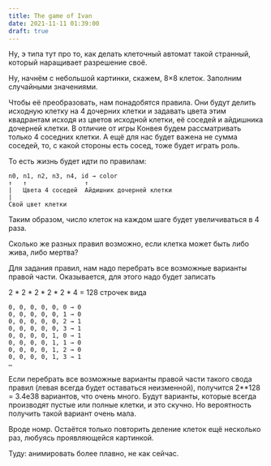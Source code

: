 ```yaml
---
title: The game of Ivan
date: 2021-11-11 01:39:00
draft: true
---
```


Ну, э типа тут про то, как делать клеточный автомат такой странный, который наращивает разрешение своё.

Ну, начнём с небольшой картинки, скажем, 8×8 клеток. Заполним случайными значениями.

Чтобы её преобразовать, нам понадобятся правила. Они будут делить исходную клетку на 4 дочерних клетки и задавать цвета этим квадрантам исходя из цветов исходной клетки, её соседей и айдишника дочерней клетки. В отличие от игры Конвея будем рассматривать только 4 соседних клетки. А ещё для нас будет важена не сумма соседей, то, с какой стороны есть сосед, тоже будет играть роль.

То есть жизнь будет идти по правилам:

    n0, n1, n2, n3, n4, id → color
    ↑   ↑                ↑
    |   Цвета 4 соседей  Айдишник дочерней клетки  
    |
    Свой цвет клетки

Таким образом, число клеток на каждом шаге будет увеличиваться в 4 раза.

Сколько же разных правил возможно, если клетка может быть либо жива, либо мертва?

Для задания правил, нам надо перебрать все возможные варианты правой части. Оказывается, для этого надо будет записать 

2 * 2 * 2 * 2 * 2 * 4 = 128 строчек вида

    0, 0, 0, 0, 0, 0 → 0
    0, 0, 0, 0, 0, 1 → 0
    0, 0, 0, 0, 0, 2 → 1
    0, 0, 0, 0, 0, 3 → 1
    0, 0, 0, 0, 1, 0 → 1
    0, 0, 0, 0, 1, 1 → 0
    0, 0, 0, 0, 1, 2 → 0
    0, 0, 0, 0, 1, 3 → 1
    …

Если перебрать все возможные варианты правой части такого свода правил (левая всегда будет оставаться неизменной), получится 2**128 = 3.4e38 вариантов, что очень много. Будут варианты, которые всегда производят пустые или полные клетки, и это скучно. Но вероятность получить такой вариант очень мала.

Вроде номр. Остаётся только повторить деление клеток ещё несколько раз, любуясь проявляющейся картинкой.

Туду: анимировать более плавно, не как сейчас.